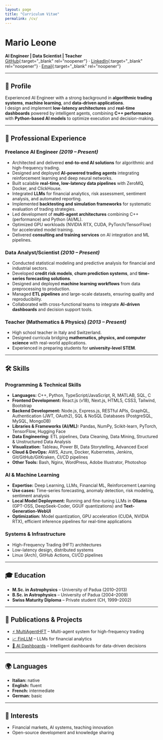 ```yaml
---
layout: page
title: "Curriculum Vitae"
permalink: /cv/
---
```


# Mario Leone  

**AI Engineer | Data Scientist | Teacher**  
[GitHub](https://github.com/AstroMarius){:target="_blank" rel="noopener"} · [LinkedIn](https://linkedin.com/in/marioleone){:target="_blank" rel="noopener"} · [Email](mailto:mario@example.com){:target="_blank" rel="noopener"}

---

## 🎯 Profile
Experienced AI Engineer with a strong background in **algorithmic trading systems**, **machine learning**, and **data-driven applications**.  
I design and implement **low-latency architectures** and **real-time dashboards** powered by intelligent agents, combining **C++ performance** with **Python-based AI models** to optimize execution and decision-making.  

---

## 💼 Professional Experience

### Freelance AI Engineer *(2019 – Present)*
- Architected and delivered **end-to-end AI solutions** for algorithmic and high-frequency trading.  
- Designed and deployed **AI-powered trading agents** integrating reinforcement learning and deep neural networks.  
- Built scalable **real-time, low-latency data pipelines** with ZeroMQ, Docker, and ClickHouse.  
- Integrated **LLMs** for financial analytics, risk assessment, sentiment analysis, and automated reporting.  
- Implemented **backtesting and simulation frameworks** for systematic evaluation of trading strategies.  
- Led development of **multi-agent architectures** combining C++ (performance) and Python (AI/ML).  
- Optimized GPU workloads (NVIDIA RTX, CUDA, PyTorch/TensorFlow) for accelerated model training.  
- Delivered **consulting and training services** on AI integration and ML pipelines.  

### Data Analyst/Scientist *(2010 – Present)*
- Conducted statistical modeling and predictive analysis for financial and industrial sectors.  
- Developed **credit risk models**, **churn prediction systems**, and **time-series forecasting solutions**.  
- Designed and deployed **machine learning workflows** from data preprocessing to production.  
- Managed **ETL pipelines** and large-scale datasets, ensuring quality and reproducibility.  
- Collaborated with cross-functional teams to integrate **AI-driven dashboards** and decision support tools.  

### Teacher (Mathematics & Physics) *(2013 – Present)*
- High school teacher in Italy and Switzerland.  
- Designed curricula bridging **mathematics, physics, and computer science** with real-world applications.  
- Experienced in preparing students for **university-level STEM**.  

---

## 🛠 Skills

### Programming & Technical Skills  

- **Languages:** C++, Python, TypeScript/JavaScript, R, MATLAB, SQL, C  
- **Frontend Development:** React.js (v18), Next.js, HTML5, CSS3, Tailwind, Bootstrap  
- **Backend Development:** Node.js, Express.js, RESTful APIs, GraphQL, Authentication (JWT, OAuth2), SQL & NoSQL Databases (PostgreSQL, MySQL, MongoDB)  
- **Libraries & Frameworks (AI/ML):** Pandas, NumPy, Scikit-learn, PyTorch, TensorFlow, Hugging Face  
- **Data Engineering:** ETL pipelines, Data Cleaning, Data Mining, Structured & Unstructured Data Analysis  
- **Visualization:** Tableau, Power BI, Data Storytelling, Advanced Excel  
- **Cloud & DevOps:** AWS, Azure, Docker, Kubernetes, Jenkins, Git/GitHub/GitKraken, CI/CD pipelines  
- **Other Tools:** Bash, Nginx, WordPress, Adobe Illustrator, Photoshop  


### AI & Machine Learning
- **Expertise:** Deep Learning, LLMs, Financial ML, Reinforcement Learning  
- **Use cases:** Time-series forecasting, anomaly detection, risk modeling, sentiment analysis  
- **Local Model Deployment:** Running and fine-tuning LLMs in **Ollama** (GPT-OSS, DeepSeek-Coder, GGUF quantizations) and **Text-Generation-WebUI**  
- **Optimization:** Model quantization, GPU acceleration (CUDA, NVIDIA RTX), efficient inference pipelines for real-time applications  

### Systems & Infrastructure
- High-Frequency Trading (HFT) architectures  
- Low-latency design, distributed systems  
- Linux (Arch), GitHub Actions, CI/CD pipelines  

---

## 🎓 Education
- **M.Sc. in Astrophysics** – University of Padua (2010–2013)  
- **B.Sc. in Astrophysics** – University of Padua (2004–2009)  
- **Swiss Maturity Diploma** – Private student (CH, 1999–2002)  

---

## 📄 Publications & Projects
- [⚡ MultiAgentHFT](../projects/multiagenthft) – Multi-agent system for high-frequency trading  
- [📈 FinLLM](../projects/finllm) – LLMs for financial analytics  
- [🤖 AI Dashboards](../projects/ai-dashboards) – Intelligent dashboards for data-driven decisions  

---

## 🌍 Languages
- **Italian:** native  
- **English:** fluent  
- **French:** intermediate  
- **German:** basic  

---

## 📌 Interests
- Financial markets, AI systems, teaching innovation  
- Open-source development and knowledge sharing  
